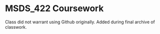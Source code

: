 # MSDS_422 Coursework

Class did not warrant using Github originally. Added during final archive of classwork.
